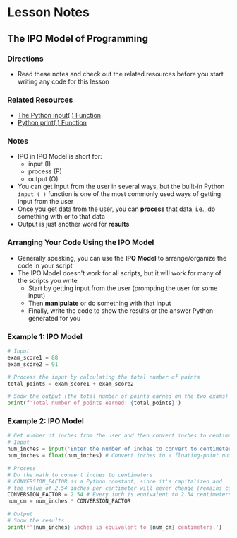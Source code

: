 # Lesson Notes
## The IPO Model of Programming

### Directions
- Read these notes and check out the related resources before you start writing any code for this lesson


### Related Resources
- [The Python input( ) Function](https://www.w3schools.com/python/ref_func_input.asp)
- [Python print( ) Function](https://www.w3schools.com/python/ref_func_print.asp)


### Notes

- IPO in IPO Model is short for:
  - input (I)
  - process (P)
  - output (O)
- You can get input from the user in several ways, but the built-in Python `input ( )` function is one of the most commonly used ways of getting input from the user
- Once you get data from the user, you can **process** that data, i.e., do something with or to that data
- Output is just another word for **results**

### Arranging Your Code Using the IPO Model

- Generally speaking, you can use the **IPO Model** to arrange/organize the code in your script
- The IPO Model doesn't work for all scripts, but it will work for many of the scripts you write
  - Start by getting input from the user (prompting the user for some input)
  - Then **manipulate** or do something with that input
  - Finally, write the code to show the results or the answer Python generated for you

 ### Example 1: IPO Model
```python
# Input
exam_score1 = 88
exam_score2 = 91

# Process the input by calculating the total number of points
total_points = exam_score1 + exam_score2

# Show the output (the total number of points earned on the two exams)
print(f'Total number of points earned: {total_points}')
```

 ### Example 2: IPO Model
 ```python
# Get number of inches from the user and then convert inches to centimeters
# Input
num_inches = input('Enter the number of inches to convert to centimeters:\n')
num_inches = float(num_inches) # Convert inches to a floating-point number

# Process
# Do the math to convert inches to centimeters
# CONVERSION_FACTOR is a Python constant, since it's capitalized and
# the value of 2.54 inches per centimeter will never change (remains constant)
CONVERSION_FACTOR = 2.54 # Every inch is equivalent to 2.54 centimeters
num_cm = num_inches * CONVERSION_FACTOR

# Output
# Show the results
print(f'{num_inches} inches is equivalent to {num_cm} centimeters.')
```



